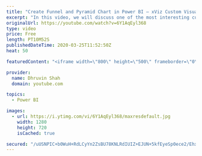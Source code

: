 ```yaml
---
title: "Create Funnel and Pyramid Chart in Power BI – xViz Custom Visualization"
excerpt: "In this video, we will discuss one of the most interesting custom visual in Power BI which is Funnel and Pyramid Chart by xViz Visualization. Below is a link to get xViz Funnel/Pyramid Chart. https://xviz.com/visuals/funnel-pyramid-chart/  In this video, first, we will import custom visual – Funnel/Pyramid"
originalUrl: https://youtube.com/watch?v=6Y1AqEyl368
type: video
price: Free
length: PT10M52S
publishedDateTime: 2020-03-25T11:52:50Z
heat: 50

featuredContent: "<iframe width=\"800\" height=\"500\" frameborder=\"0\" src=\"https://www.youtube.com/embed/6Y1AqEyl368\" allow=\"accelerometer; autoplay; encrypted-media; gyroscope; picture-in-picture\" allowfullscreen></iframe>"

provider:
  name: Dhruvin Shah
  domain: youtube.com

topics:
  - Power BI

images:
  - url: https://i.ytimg.com/vi/6Y1AqEyl368/maxresdefault.jpg
    width: 1280
    height: 720
    isCached: true

secured: "/uUSNPIC+b0WuH+RdLCyYn2ZsBU78KNLRdIUIZ+EJUN+5kfEyeSp0ece2/Ehx4eoNWQNKfvG9IuVIC425Z4YepWeR6F4HOyuAb0eFDRNhTRIuM+XxRdkSIAM5bF/sO2PMi/OkTmQzk8oEF/ltTHBjMWCv9jRasG75fwqKGOMkK9ftEP5KbyCwkybKzdX4k1DFltol7guO/AP9XQ3H7H3vutPI/PLWRBmiQe4+I8gm52MKbLtM0qp8BI69aKBe0FQgiUynZ7KrXGu5jN+6JEVlVX7/byQ0AnA7FrMFDQ3nLmK1jnsQZ2j6JWfUNrnu3dhUzPbH3nzxHFRRGKgmJF6jOi0H6qJltBZ/S2DE9dU6zSGwWESnqGCJSmKUuDY3yMu8i7o3cpcqtbj49XTJ+Mht+GHBuWqgY1mBHw4PKRxBOY=;AOMSMieRSuF4tyZnDgj+qQ=="
---
```


